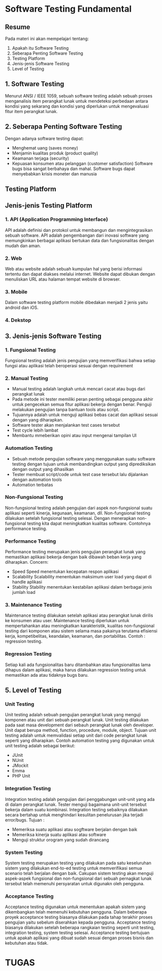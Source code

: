 # Software Testing Fundamental
## Resume
Pada materi ini akan mempelajari tentang:
1. Apakah itu Software Testing
2. Seberapa Penting Software Testing
3. Testing Platform
4. Jenis-jenis Software Testing
5. Level of Testing

## 1. Software Testing
Menurut ANSI / IEEE 1059, sebuah software testing adalah sebuah proses menganalisis item perangkat lunak untuk mendeteksi perbedaan antara kondisi yang sekarang dan kondisi yang diperlukan untuk mengevaluasi fitur item perangkat lunak.

## 2. Seberapa Penting Software Testing
Dengan adanya software testing dapat:
- Menghemat uang (saves money)
- Menjamin kualitas produk (product quality)
- Keamanan terjaga (security)
- Kepuasan konsumen atau pelanggan (customer satisfaction)
Software bugs bisa sangat berbahaya dan mahal. Software bugs dapat menyebabkan krisis moneter dan manusia

## Testing Platform
## Jenis-jenis Testing Platform
### 1. API (Application Programming Interface)
API adalah definisi dan protokol untuk membangun dan mengintegrasikan sebuah software. API adalah pengembangan dari inovasi software yang memungkinkan berbagai aplikasi bertukan data dan fungsionalitas dengan mudah dan aman.
### 2. Web
Web atau website adalah sebuah kumpulan hal yang berisi informasi tertentu dan dapat diakses melalui internet. Website dapat dibukan dengan menuliskan URL atau halaman tempat website di browser.
### 3. Mobile
Dalam software testing platform mobile dibedakan menjadi 2 jenis yaitu android dan iOS.
### 4. Dekstop
## 3. Jenis-jenis Software Testing
### 1. Fungsional Testing
Fungsional testing adalah jenis pengujian yang memverifikasi bahwa setiap fungsi atau aplikasi telah beroperasi sesuai dengan requirement
### 2. Manual Testing
- Manual testing adalah langkah untuk mencari cacat atau bugs dari perangkat lunak
- Pada metode ini tester memiliki peran penting sebagai pengguna akhir untuk pengecekan semua fitur aplikasi bekerja dengan benar. Penguji melakukan pengujian tanpa bantuan tools atau script.
- Tujuannya adalah untuk menguji aplikasi bebas cacat dan aplikasi sesuai dengan yang diharapkan.
- Software tester akan menjalankan test cases tersebut
- Test cycle lebih lambat
- Membantu mmeberikan opini atau input mengenai tampilan UI
### Automation Testing
- Sebuah metode pengujian software yang menggunakan suatu software testing dengan tujuan untuk membandingkan output yang diprediksikan dengan output yang dihasilkan
- Tester membuat script/code untuk test case tersebut lalu dijalankan dengan automation tools
- Automation terbatas
### Non-Fungsional Testing
Non-fungsional testing adalah pengujian dari aspek non-fungsional suatu aplikasi seperti kinerja, kegunaan, keamanan, dll. Non-fungsional testing dilakukan setelah fungsional testing selesai. Dengan menerapkan non-fungsional testing kita dapat meningkatkan kualitas software. Contohnya performance testing.
### Performance Testing
Performance testing merupakan jenis pengujian perangkat lunak yang memastikan aplikasi bekerja dengan baik dibawah beban kerja yang diharapkan.
Concern:
  - Speed
    Speed menentukan kecepatan respon aplikasi
  - Scalability
    Scalability menentukan maksimum user load yang dapat di handle aplikasi
  - Stability
    Stability menentukan kestabilan aplikasi dalam berbagai jenis jumlah load
### 3. Maintenance Testing
Maintenance testing dilakukan setelah aplikasi atau perangkat lunak dirilis ke konsumen atau user. Maintenance testing diperlukan untuk mempertahankan atau meningkatkan karakteristik, kualitas non-fungsional testing dari komponen atau sistem selama masa pakainya terutama efisiensi kerja, kompetibelitas, keandalan, keamanan, dan portabilitas. Contoh : regression testing.
### Regression Testing
Setiap kali ada fungsionalitas baru ditambahkan atau fungsionalitas lama dihapus dalam aplikasi, maka harus dilakukan regression testing untuk memastikan ada atau tidaknya bugs baru.
## 5. Level of Testing
### Unit Testing
Unit testing adalah sebuah pengujian perangkat lunak yang menguji komponen atau unit dari sebuah perangkat lunak. Unit testing dilakukan pada saat masa development dari sebauh perangkat lunak oleh developer. Unit dapat berupa method, function, procedure, module, object. Tujuan unit testing adalah untuk memvalidasi setiap unit dari code perangkat lunak seperti yang diharapkan. Contoh automation testing yang digunakan untuk unit testing adalah sebagai berikut:
- JUnit
- NUnit
- JMockit
- Emma
- PHP Unit
### Integration Testing
Integration testing adalah pengujian dari penggabungan unit-unit yang ada di dalam perangkat lunak. Tester menguji bagaimana unit-unit tersebut bekerja dalam suatu kombinasi. Integration testing sebaiknya dilakukan secara bertahap untuk menghindari kesulitan penelurusan jika terjadi error/bugs.
Tujuan :
- Memeriksa suatu aplikasi atau sogftware berjalan dengan baik
- Memeriksa kinerja suatu aplikasi atau software
- Menguji struktur orogram yang sudah dirancang
### System Testing
System testing merupakan testing yang dilakukan pada satu keseluruhan sistem yang dilakukan end-to-ed testing untuk memverifikasi semua scenario telah berjalan dengan baik. Cakupan sistem testing akan menguji aspek-aspek fungsional dan non-fungsional dari sebuah pernagkat lunak tersebut telah memenuhi persyaratan untuk digunakn oleh pengguna.
### Acceptance Testing
Acceptance testing digunakan untuk menentukan apakah sistem yang dikembangkan telah memenuhi kebutuhan pengguna. Dalam beberapa proyek acceptance testing biasanya dilakukan pada tahap terakhir proses pengujian yaitu sebelum diserahkan kepada pengguna. Acceptance testing biasanya dilakukan setelah beberapa rangkaian testing seperti unit testing, integration testing, system testing selesai. Acceptance testing bertujuan untuk apakah aplikasi yang dibuat sudah sesuai dengan proses bisnis dan kebutuhan atau tidak.

# TUGAS
